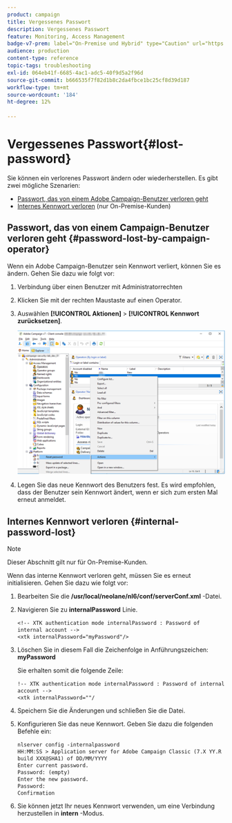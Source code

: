 ```yaml
---
product: campaign
title: Vergessenes Passwort
description: Vergessenes Passwort
feature: Monitoring, Access Management
badge-v7-prem: label="On-Premise und Hybrid" type="Caution" url="https://experienceleague.adobe.com/docs/campaign-classic/using/installing-campaign-classic/architecture-and-hosting-models/hosting-models-lp/hosting-models.html?lang=de" tooltip="Gilt nur für Hybrid- und On-Premise-Bereitstellungen"
audience: production
content-type: reference
topic-tags: troubleshooting
exl-id: 064eb41f-6685-4ac1-adc5-40f9d5a2f96d
source-git-commit: b666535f7f82d1b8c2da4fbce1bc25cf8d39d187
workflow-type: tm+mt
source-wordcount: '184'
ht-degree: 12%

---
```


# Vergessenes Passwort{#lost-password}



Sie können ein verlorenes Passwort ändern oder wiederherstellen.
Es gibt zwei mögliche Szenarien:

* [Passwort, das von einem Adobe Campaign-Benutzer verloren geht](#password-lost-by-campaign-operator)
* [Internes Kennwort verloren](#internal-password-lost) (nur On-Premise-Kunden)

## Passwort, das von einem Campaign-Benutzer verloren geht {#password-lost-by-campaign-operator}

Wenn ein Adobe Campaign-Benutzer sein Kennwort verliert, können Sie es ändern.
Gehen Sie dazu wie folgt vor:

1. Verbindung über einen Benutzer mit Administratorrechten
1. Klicken Sie mit der rechten Maustaste auf einen Operator.
1. Auswählen **[!UICONTROL Aktionen]** > **[!UICONTROL Kennwort zurücksetzen]**.

   ![](assets/operator-passwd.png)

1. Legen Sie das neue Kennwort des Benutzers fest. Es wird empfohlen, dass der Benutzer sein Kennwort ändert, wenn er sich zum ersten Mal erneut anmeldet.

## Internes Kennwort verloren {#internal-password-lost}

>[!NOTE]
>
>Dieser Abschnitt gilt nur für On-Premise-Kunden.

Wenn das interne Kennwort verloren geht, müssen Sie es erneut initialisieren.
Gehen Sie dazu wie folgt vor:

1. Bearbeiten Sie die **/usr/local/neolane/nl6/conf/serverConf.xml** -Datei.

1. Navigieren Sie zu **internalPassword** Linie.

   ```
   <!-- XTK authentication mode internalPassword : Password of internal account -->
   <xtk internalPassword="myPassword"/>
   ```

1. Löschen Sie in diesem Fall die Zeichenfolge in Anführungszeichen: **myPassword**

   Sie erhalten somit die folgende Zeile:

   ```
   !-- XTK authentication mode internalPassword : Password of internal account -->
   <xtk internalPassword=""/
   ```

1. Speichern Sie die Änderungen und schließen Sie die Datei.

1. Konfigurieren Sie das neue Kennwort. Geben Sie dazu die folgenden Befehle ein:

   ```
   nlserver config -internalpassword
   HH:MM:SS > Application server for Adobe Campaign Classic (7.X YY.R build XXX@SHA1) of DD/MM/YYYY
   Enter current password.
   Password: (empty)
   Enter the new password.
   Password: 
   Confirmation 
   ```

1. Sie können jetzt Ihr neues Kennwort verwenden, um eine Verbindung herzustellen in **intern** -Modus.
